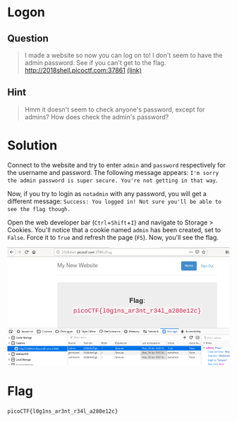 # Logon
## Question
> I made a website so now you can log on to! I don't seem to have the admin password. See if you can't get to the flag. http://2018shell.picoctf.com:37861 [(link)](http://2018shell.picoctf.com:37861/)

## Hint
>Hmm it doesn't seem to check anyone's password, except for admins?
>How does check the admin's password?

# Solution
Connect to the website and try to enter `admin` and `password` respectively for the username and password. The following message appears: `I'm sorry the admin password is super secure. You're not getting in that way`.

Now, if you try to login as `notadmin` with any password, you will get a different message: `Success: You logged in! Not sure you'll be able to see the flag though.`

Open the web developer bar (`Ctrl`+`Shift`+`I`) and navigate to Storage > Cookies. You'll notice that a cookie named `admin` has been created, set to `False`. Force it to `True` and refresh the page (`F5`). Now, you'll see the flag.

![logon_flag](files/logon_flag.png "logon_flag")

# Flag
`picoCTF{l0g1ns_ar3nt_r34l_a280e12c}`
